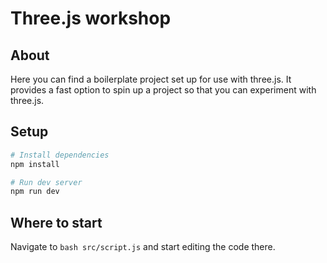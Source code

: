 # Three.js workshop

## About
Here you can find a boilerplate project set up for use with three.js. It provides a fast option to spin up a project so that you can experiment with three.js. 

## Setup

``` bash
# Install dependencies
npm install

# Run dev server
npm run dev
```
## Where to start
Navigate to ```bash src/script.js``` and start editing the code there.
